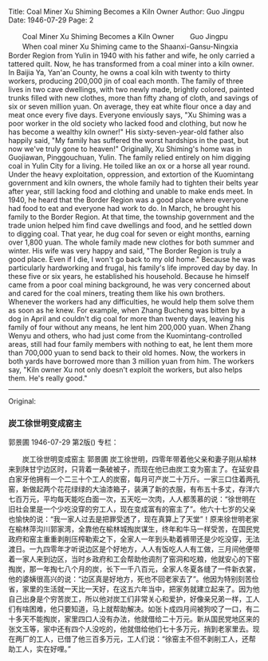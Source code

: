 Title: Coal Miner Xu Shiming Becomes a Kiln Owner
Author: Guo Jingpu
Date: 1946-07-29
Page: 2

　　Coal Miner Xu Shiming Becomes a Kiln Owner
　　Guo Jingpu
　　When coal miner Xu Shiming came to the Shaanxi-Gansu-Ningxia Border Region from Yulin in 1940 with his father and wife, he only carried a tattered quilt. Now, he has transformed from a coal miner into a kiln owner. In Baijia Ya, Yan'an County, he owns a coal kiln with twenty to thirty workers, producing 200,000 jin of coal each month. The family of three lives in two cave dwellings, with two newly made, brightly colored, painted trunks filled with new clothes, more than fifty zhang of cloth, and savings of six or seven million yuan. On average, they eat white flour once a day and meat once every five days. Everyone enviously says, "Xu Shiming was a poor worker in the old society who lacked food and clothing, but now he has become a wealthy kiln owner!" His sixty-seven-year-old father also happily said, "My family has suffered the worst hardships in the past, but now we've truly gone to heaven!" Originally, Xu Shiming's home was in Guojiawan, Pinggouchuan, Yulin. The family relied entirely on him digging coal in Yulin City for a living. He toiled like an ox or a horse all year round. Under the heavy exploitation, oppression, and extortion of the Kuomintang government and kiln owners, the whole family had to tighten their belts year after year, still lacking food and clothing and unable to make ends meet. In 1940, he heard that the Border Region was a good place where everyone had food to eat and everyone had work to do. In March, he brought his family to the Border Region. At that time, the township government and the trade union helped him find cave dwellings and food, and he settled down to digging coal. That year, he dug coal for seven or eight months, earning over 1,800 yuan. The whole family made new clothes for both summer and winter. His wife was very happy and said, "The Border Region is truly a good place. Even if I die, I won't go back to my old home." Because he was particularly hardworking and frugal, his family's life improved day by day. In these five or six years, he established his household. Because he himself came from a poor coal mining background, he was very concerned about and cared for the coal miners, treating them like his own brothers. Whenever the workers had any difficulties, he would help them solve them as soon as he knew. For example, when Zhang Bucheng was bitten by a dog in April and couldn't dig coal for more than twenty days, leaving his family of four without any means, he lent him 200,000 yuan. When Zhang Wenyu and others, who had just come from the Kuomintang-controlled areas, still had four family members with nothing to eat, he lent them more than 700,000 yuan to send back to their old homes. Now, the workers in both yards have borrowed more than 3 million yuan from him. The workers say, "Kiln owner Xu not only doesn't exploit the workers, but also helps them. He's really good."



<hr /> 

Original: 


### 炭工徐世明变成窑主
郭景圃
1946-07-29
第2版()
专栏：

　　炭工徐世明变成窑主
    郭景圃
    炭工徐世明，四零年带着他父亲和妻子刚从榆林来到陕甘宁边区时，只背着一条破被子，而现在他已由炭工变为窑主了。在延安县白家牙他拥有一个二三十个工人的炭窑，每月可产炭二十万斤。一家三口住着两孔窑，新做起两个花花绿绿的大油漆箱子，装满了新的衣服，有布五十多丈，存洋六七百万元，平均每天能吃白面一次，五天吃一次肉，人人都羡慕的说：“徐世明在旧社会里是一个少吃没穿的穷工人，现在变成富有的窑主了”。他六十七岁的父亲也愉快的说：“我一家人过去是把罪受透了，现在真算上了天堂”！原来徐世明老家在榆林萍沟川郭家湾，全靠他在榆林城掏炭谋生，终年和牛马一样受苦，在国民党政府和窑主重重剥削压榨勒索之下，全家人一年到头勒着裤带还是少吃没穿，无法渡日。一九四零年才听说边区是个好地方，人人有饭吃人人有工做，三月间他便带着一家人来到边区，当时乡政府和工会帮助他调剂了窑洞和吃粮，他就安心的下窑掏炭，那一年掏七八个月的炭，长下一千八百元，全家人冬夏各缝了一件新衣裳，他的婆姨很高兴的说：“边区真是好地方，死也不回老家去了”。他因为特别刻苦俭省，家里的生活就一天比一天好，在这五六年当中，把家务就建立起来了。因为他自己出身是个穷苦炭工，所以他对炭工们非常关心和爱护，好像亲兄弟一样，工人们有啥困难，他只要知道，马上就帮助解决。如张卜成四月间被狗咬了一口，有二十多天不能掏炭，家里四口人没有办法，他就借给二十万元。新从国民党地区来的张文玉等，家中还有四个人没吃的，他就借给他们七十多万元，捎到老家里去。现在两厂的工人，已借了他三百多万元，工人们说：“徐窑主不但不剥削工人，还帮助工人，实在好哩。”
